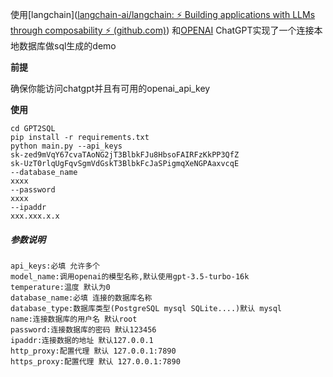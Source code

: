 使用[langchain]([langchain-ai/langchain: ⚡ Building applications with LLMs through composability ⚡ (github.com)](https://github.com/langchain-ai/langchain)) 和[OPENAI]([OpenAI](https://openai.com/)) ChatGPT实现了一个连接本地数据库做sql生成的demo

**前提**

确保你能访问chatgpt并且有可用的openai_api_key

**使用**

```shell
cd GPT2SQL
pip install -r requirements.txt
python main.py --api_keys
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
sk-UzT0rlqUgFqvSgmVdGskT3BlbkFcJaSPigmqXeNGPAaxvcqE
--database_name
xxxx
--password
xxxx
--ipaddr
xxx.xxx.x.x
```

##### 参数说明

```shell
api_keys:必填 允许多个
model_name:调用openai的模型名称,默认使用gpt-3.5-turbo-16k
temperature:温度 默认为0
database_name:必填 连接的数据库名称
database_type:数据库类型(PostgreSQL mysql SQLite....)默认 mysql
name:连接数据库的用户名 默认root
password:连接数据库的密码 默认123456
ipaddr:连接数据的地址 默认127.0.0.1
http_proxy:配置代理 默认 127.0.0.1:7890
https_proxy:配置代理 默认 127.0.0.1:7890

```




